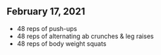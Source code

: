 ## February 17, 2021

- 48 reps of push-ups
- 48 reps of alternating ab crunches & leg raises
- 48 reps of body weight squats
